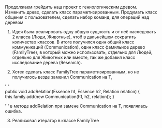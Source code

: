 Продолжаем грейдить наш проект с гениологическим древом. 
Изменить древо, сделать класс параметизированным. 
Продумать класс общения с пользователем, сделать набор команд, для операций над деревом


1. Идея была реалировать одну общую сущность и от неё наследовать 2 класса (Люди, Животные), чтоб в дальнейшем сократить количество классов. В итоге получился один общий класс коммуникаций (Communication), один класс фамильное дерево (FamilyTree), в который можно использовать, отдельно для Людей, отдельно для Животных или вместе, так же добавил класс исследование дерева (Research).

2. Хотел сделать класс FamilyTree параметизированным, но не получилось везде заменил Communication на Т,

'''  
public void addRelation(Essence h1, Essence h2, Relation relation) {
        this.family.add(new Communication(h1, h2, relation));
    }

''' в методе addRelation при замене Communication на Т, появлялась ошибка.

3. Реализовал итератор в классе FamilyTree